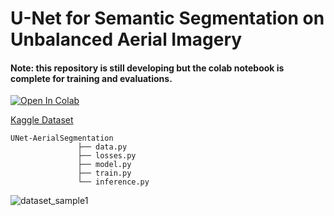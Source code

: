 # U-Net for Semantic Segmentation on Unbalanced Aerial Imagery
#### Note: this repository is still developing but the colab notebook is complete for training and evaluations.
[![Open In Colab](https://colab.research.google.com/assets/colab-badge.svg)](https://colab.research.google.com/drive/1vYZYXDMfs9hK6KvXY3v1iTPiln9OeJZE?usp=sharing)

[Kaggle Dataset](https://www.kaggle.com/humansintheloop/semantic-segmentation-of-aerial-imagery)

```
UNet-AerialSegmentation
       		   ├── data.py
       		   ├── losses.py
      		   ├── model.py
      		   ├── train.py
       		   └── inference.py

```

![dataset_sample1](https://user-images.githubusercontent.com/56114938/133141953-46df55be-4dfb-4084-b8d0-a63a56712ab0.png)

